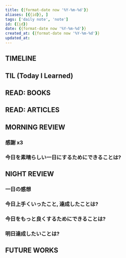 ```yaml
---
title: {{format-date now '%Y-%m-%d'}}
aliases: [{{id}}, ]
tags: ['daily note', 'note']
id: {{id}}
date: {{format-date now '%Y-%m-%d'}}
created_at: {{format-date now '%Y-%m-%d'}}
updated_at:
---
```


## TIMELINE

## TIL (Today I Learned)

## READ: BOOKS

## READ: ARTICLES

## MORNING REVIEW

### 感謝 x3

### 今日を素晴らしい一日にするためにできることは?

## NIGHT REVIEW

### 一日の感想

### 今日上手くいったこと, 達成したことは?

### 今日をもっと良くするためにできることは?

### 明日達成したいことは?

## FUTURE WORKS
